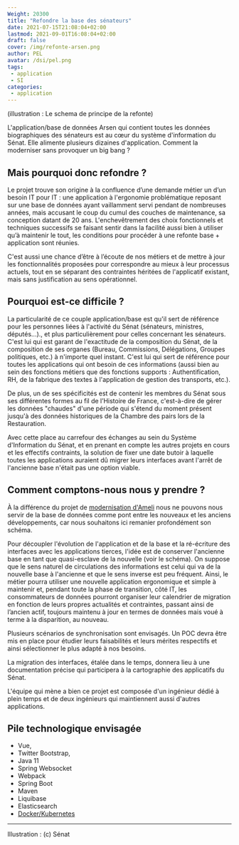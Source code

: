 ```yaml
---
Weight: 20300
title: "Refondre la base des sénateurs"
date: 2021-07-15T21:08:04+02:00
lastmod: 2021-09-01T16:08:04+02:00
draft: false
cover: /img/refonte-arsen.png
author: PEL
avatar: /dsi/pel.png
tags:
 - application
 - SI
categories:
 - application
---
```


(illustration : Le schema de principe de la refonte)

L'application/base de données Arsen qui contient toutes les données biographiques
 des sénateurs est au cœur du système d'information du Sénat. Elle alimente
 plusieurs dizaines d'application. Comment la moderniser sans provoquer
 un big bang ?

<!--more-->

Mais pourquoi donc refondre ?
-----------------------------

Le projet trouve son origine à la confluence d’une demande métier un d’un
besoin IT pour IT : une application à l'ergonomie problématique reposant sur une
base de données ayant vaillamment servi pendant de nombreuses années,
mais accusant le coup du cumul des couches de maintenance, sa conception
datant de 20 ans. L'enchevêtrement des
choix fonctionnels et techniques successifs se faisant sentir dans la facilité
aussi bien à utiliser qu’à maintenir le tout, les conditions pour procéder à
une refonte base + application sont réunies.

C'est aussi une chance d’être à l’écoute de nos métiers et de mettre à jour les
fonctionnalités proposées pour correspondre au mieux à leur processus actuels,
tout en se séparant des contraintes héritées de l'applicatif existant, mais
sans justification au sens opérationnel.

Pourquoi est-ce difficile ?
---------------------------

La particularité de ce couple application/base est qu'il sert de référence pour
les personnes liées à l'activité du Sénat (sénateurs, ministres, députés...).,
et plus particulièrement pour
celles concernant les sénateurs. C'est lui qui est garant de l'exactitude de la
composition du Sénat, de la composition de ses organes (Bureau, Commissions,
Délégations, Groupes politiques, etc.) à n'importe quel instant. C'est lui
qui sert de référence pour toutes les applications qui ont besoin de ces
informations (aussi bien au sein des fonctions métiers que des fonctions
supports : Authentification, RH, de la fabrique des textes à l'application de
gestion des transports, etc.).

De plus, un de ses spécificités est de contenir les membres du Sénat sous ses
différentes formes au fil de l’Histoire de France, c'est-à-dire de gérer les
données "chaudes" d'une période qui s'étend du moment présent jusqu'à des
données historiques de la Chambre des pairs lors de la Restauration.

Avec cette place au carrefour des échanges au sein du Système d'Information du
Sénat, et en prenant en compte les autres projets en cours et les effectifs
contraints, la solution de fixer une date butoir à laquelle toutes les
applications auraient dû migrer leurs interfaces avant l'arrêt de
l'ancienne base n'était pas une option viable.

Comment comptons-nous nous y prendre ?
--------------------------------------

À la différence du projet de [modernisation d'Ameli](/posts/ameli/) nous ne pouvons
nous servir de la base de données comme pont entre les nouveaux et les anciens
développements, car nous souhaitons ici remanier profondément son schéma.

Pour découpler l'évolution de l'application et de la base et la ré-écriture des
interfaces avec les applications tierces, l'idée est de conserver l'ancienne base
en tant que quasi-esclave de la nouvelle (voir le schéma). On suppose que le
sens naturel de circulations des informations est celui qui va de la nouvelle
base à l'ancienne et que le sens inverse est peu fréquent. Ainsi, le métier
pourra utiliser une nouvelle application ergonomique et simple à maintenir et,
pendant toute la phase de transition, côté IT, les consommateurs de données
pourront organiser leur calendrier de migration en fonction de leurs propres
actualités et contraintes, passant ainsi de l’ancien actif, toujours maintenu à
jour en termes de données mais voué à terme à la disparition, au nouveau.

Plusieurs scénarios de synchronisation sont envisagés. Un POC devra être mis en
place pour étudier leurs faisabilités et leurs mérites respectifs et ainsi
sélectionner le plus adapté à nos besoins.

La migration des interfaces, étalée dans le temps, donnera lieu à une 
documentation précise qui participera à la cartographie des applicatifs du
Sénat.

L'équipe qui mène a bien ce projet est composée d'un ingénieur dédié à plein
temps et de deux ingénieurs qui maintiennent aussi d'autres applications.

Pile technologique envisagée
----------------------------

* Vue, 
* Twitter Bootstrap, 
* Java 11
* Spring Websocket
* Webpack
* Spring Boot
* Maven
* Liquibase
* Elasticsearch
* [Docker/Kubernetes](../docker/)

---

Illustration : (c) Sénat
